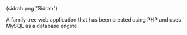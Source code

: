 (sidrah.png "Sidrah")

A family tree web application that has been created using PHP and uses MySQL as a database engine.
